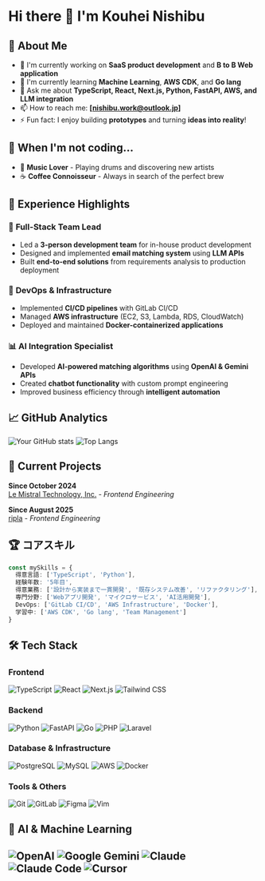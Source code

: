 # Hi there 👋 I'm Kouhei Nishibu

<!--
**nishibu97/nishibu97** is a ✨ *special* ✨ repository because its `README.md` (this file) appears on your GitHub profile.
-->

## 🚀 About Me
- 🔭 I'm currently working on **SaaS product development** and **B to B Web application**
- 🌱 I'm currently learning **Machine Learning**, **AWS CDK**, and **Go lang**
- 💬 Ask me about **TypeScript, React, Next.js, Python, FastAPI, AWS, and LLM integration**
- 📫 How to reach me: **[nishibu.work@outlook.jp]**
- ⚡ Fun fact: I enjoy building **prototypes** and turning **ideas into reality**!

## 🎵 When I'm not coding...
- 🥁 **Music Lover** - Playing drums and discovering new artists
- ☕ **Coffee Connoisseur** - Always in search of the perfect brew

## 💼 Experience Highlights

### 🎯 **Full-Stack Team Lead** 
- Led a **3-person development team** for in-house product development
- Designed and implemented **email matching system** using **LLM APIs**
- Built **end-to-end solutions** from requirements analysis to production deployment

### 🔧 **DevOps & Infrastructure**
- Implemented **CI/CD pipelines** with GitLab CI/CD
- Managed **AWS infrastructure** (EC2, S3, Lambda, RDS, CloudWatch)
- Deployed and maintained **Docker-containerized applications**

### 📊 **AI Integration Specialist**
- Developed **AI-powered matching algorithms** using **OpenAI & Gemini APIs**
- Created **chatbot functionality** with custom prompt engineering
- Improved business efficiency through **intelligent automation**

## 📈 GitHub Analytics

![Your GitHub stats](https://github-readme-stats.vercel.app/api?username=nishibu97&show_icons=true&theme=transparent)
![Top Langs](https://github-readme-stats.vercel.app/api/top-langs/?username=nishibu97&layout=compact&theme=transparent)

## 🚀 Current Projects
**Since October 2024**  
<a href="https://www.mistral-tech.co.jp/" target="_blank">Le Mistral Technology, Inc.</a> - *Frontend Engineering*

**Since August 2025**  
<a href="https://www.ripla.co.jp/" target="_blank">ripla</a> - *Frontend Engineering*

## 🏆 コアスキル

```typescript
const mySkills = {
  得意言語: ['TypeScript', 'Python'],
  経験年数: '5年目',
  得意業務: ['設計から実装まで一貫開発', '既存システム改善', 'リファクタリング'],
  専門分野: ['Webアプリ開発', 'マイクロサービス', 'AI活用開発'],
  DevOps: ['GitLab CI/CD', 'AWS Infrastructure', 'Docker'],
  学習中: ['AWS CDK', 'Go lang', 'Team Management']
}
```

## 🛠️ Tech Stack

### Frontend
![TypeScript](https://img.shields.io/badge/TypeScript-007ACC?style=for-the-badge&logo=typescript&logoColor=white)
![React](https://img.shields.io/badge/React-20232A?style=for-the-badge&logo=react&logoColor=61DAFB)
![Next.js](https://img.shields.io/badge/Next.js-000000?style=for-the-badge&logo=next.js&logoColor=white)
![Tailwind CSS](https://img.shields.io/badge/Tailwind_CSS-38B2AC?style=for-the-badge&logo=tailwind-css&logoColor=white)

### Backend
![Python](https://img.shields.io/badge/Python-FFD43B?style=for-the-badge&logo=python&logoColor=blue)
![FastAPI](https://img.shields.io/badge/FastAPI-009688?style=for-the-badge&logo=fastapi&logoColor=white)
![Go](https://img.shields.io/badge/Go-00ADD8?style=for-the-badge&logo=go&logoColor=white)
![PHP](https://img.shields.io/badge/PHP-777BB4?style=for-the-badge&logo=php&logoColor=white)
![Laravel](https://img.shields.io/badge/Laravel-FF2D20?style=for-the-badge&logo=laravel&logoColor=white)

### Database & Infrastructure
![PostgreSQL](https://img.shields.io/badge/PostgreSQL-336791?style=for-the-badge&logo=postgresql&logoColor=white)
![MySQL](https://img.shields.io/badge/MySQL-4479A1?style=for-the-badge&logo=mysql&logoColor=white)
![AWS](https://img.shields.io/badge/AWS-FF9900?style=for-the-badge&logo=amazonaws&logoColor=white)
![Docker](https://img.shields.io/badge/Docker-2CA5E0?style=for-the-badge&logo=docker&logoColor=white)

### Tools & Others
![Git](https://img.shields.io/badge/Git-F05032?style=for-the-badge&logo=git&logoColor=white)
![GitLab](https://img.shields.io/badge/GitLab-FCA326?style=for-the-badge&logo=gitlab&logoColor=white)
![Figma](https://img.shields.io/badge/Figma-F24E1E?style=for-the-badge&logo=figma&logoColor=white)
![Vim](https://img.shields.io/badge/Vim-019733?style=for-the-badge&logo=vim&logoColor=white)

## 🤖 AI & Machine Learning
![OpenAI](https://img.shields.io/badge/OpenAI-412991?style=for-the-badge&logo=openai&logoColor=white)
![Google Gemini](https://img.shields.io/badge/Google%20Gemini-8E75B2?style=for-the-badge&logo=google&logoColor=white)
![Claude](https://img.shields.io/badge/Claude-CC785C?style=for-the-badge&logo=anthropic&logoColor=white)
![Claude Code](https://img.shields.io/badge/Claude%20Code-8B5A3C?style=for-the-badge&logo=anthropic&logoColor=white)
![Cursor](https://img.shields.io/badge/Cursor-000000?style=for-the-badge&logo=cursor&logoColor=white)
---

